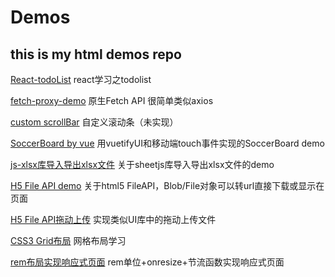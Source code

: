 # Demos
## this is my html demos repo 
[React-todoList](https://liuyuan0071.github.io/Demos/notePadDemo_byReact/1110_notepad.html) react学习之todolist

[fetch-proxy-demo](https://liuyuan0071.github.io/Demos/fetch_proxy_demo/1115_fetch.html) 原生Fetch API 很简单类似axios

[custom scrollBar](https://liuyuan0071.github.io/Demos/CustomScrollbar/CustomScrollbar.html) 自定义滚动条（未实现）

[SoccerBoard by vue](https://liuyuan0071.github.io/Demos/Soccerboard/index.html) 用vuetifyUI和移动端touch事件实现的SoccerBoard demo                   

[js-xlsx库导入导出xlsx文件](https://liuyuan0071.github.io/Demos/xlsx.html) 关于sheetjs库导入导出xlsx文件的demo

[H5 File API demo](https://liuyuan0071.github.io/Demos/fileAPI/fileAPI.html) 关于html5 FileAPI，Blob/File对象可以转url直接下载或显示在页面

[H5 File API拖动上传](https://liuyuan0071.github.io/Demos/fileAPI/file.html) 实现类似UI库中的拖动上传文件

[CSS3 Grid布局](https://liuyuan0071.github.io/Demos/grid-layout.html) 网格布局学习

[rem布局实现响应式页面](https://liuyuan0071.github.io/Demos/rem-layout.html) rem单位+onresize+节流函数实现响应式页面
